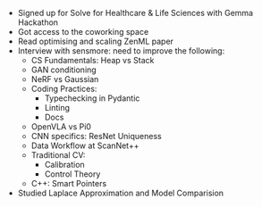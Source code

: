 - Signed up for Solve for Healthcare & Life Sciences with Gemma Hackathon
- Got access to the coworking space
- Read optimising and scaling ZenML paper
- Interview with sensmore: need to improve the following:
	- CS Fundamentals: Heap vs Stack
	- GAN conditioning
	- NeRF vs Gaussian
	- Coding Practices:
		- Typechecking in Pydantic
		- Linting
		- Docs
	- OpenVLA vs Pi0
	- CNN specifics: ResNet Uniqueness
	- Data Workflow at ScanNet++
	- Traditional CV:
		- Calibration
		- Control Theory
	- C++: Smart Pointers
- Studied Laplace Approximation and Model Comparision